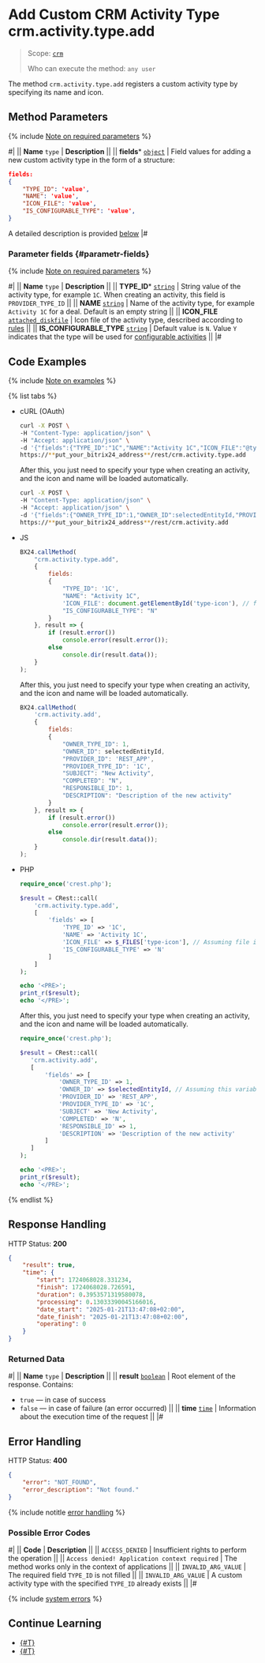 # Add Custom CRM Activity Type crm.activity.type.add

> Scope: [`crm`](../../../../scopes/permissions.md)
>
> Who can execute the method: `any user`

The method `crm.activity.type.add` registers a custom activity type by specifying its name and icon.

## Method Parameters

{% include [Note on required parameters](../../../../../_includes/required.md) %}

#|
|| **Name**
`type` | **Description** ||
|| **fields***
[`object`](../../../../data-types.md#object_type) | Field values for adding a new custom activity type in the form of a structure:

```json
fields:
{
    "TYPE_ID": 'value',
    "NAME": 'value',
    "ICON_FILE": 'value',
    "IS_CONFIGURABLE_TYPE": 'value',
}
```

A detailed description is provided [below](#parametr-fields)
|#

### Parameter fields {#parametr-fields}

{% include [Note on required parameters](../../../../../_includes/required.md) %}

#|
|| **Name**
`type` | **Description** ||
|| **TYPE_ID***
[`string`](../../../../data-types.md) | String value of the activity type, for example `1C`. When creating an activity, this field is `PROVIDER_TYPE_ID` ||
|| **NAME**
[`string`](../../../../data-types.md) | Name of the activity type, for example `Activity 1C` for a deal. Default is an empty string ||
|| **ICON_FILE**
[`attached_diskfile`](../../../../data-types.md) | Icon file of the activity type, described according to [rules](../../../../bx24-js-sdk/how-to-call-rest-methods/files.md) ||
|| **IS_CONFIGURABLE_TYPE**
[`string`](../../../../data-types.md) | Default value is `N`. Value `Y` indicates that the type will be used for [configurable activities](../configurable/crm-activity-configurable-add.md) ||
|#

## Code Examples

{% include [Note on examples](../../../../../_includes/examples.md) %}

{% list tabs %}

- cURL (OAuth)

    ```bash
    curl -X POST \
    -H "Content-Type: application/json" \
    -H "Accept: application/json" \
    -d '{"fields":{"TYPE_ID":"1C","NAME":"Activity 1C","ICON_FILE":"@type-icon","IS_CONFIGURABLE_TYPE":"N"},"auth":"**put_access_token_here**"}' \
    https://**put_your_bitrix24_address**/rest/crm.activity.type.add
    ```

    After this, you just need to specify your type when creating an activity, and the icon and name will be loaded automatically.
    
    ```bash
    curl -X POST \
    -H "Content-Type: application/json" \
    -H "Accept: application/json" \
    -d '{"fields":{"OWNER_TYPE_ID":1,"OWNER_ID":selectedEntityId,"PROVIDER_ID":"REST_APP","PROVIDER_TYPE_ID":"1C","SUBJECT":"New Activity","COMPLETED":"N","RESPONSIBLE_ID":1,"DESCRIPTION":"Description of the new activity"},"auth":"**put_access_token_here**"}' \
    https://**put_your_bitrix24_address**/rest/crm.activity.add
    ```

- JS

    ```js
    BX24.callMethod(
        "crm.activity.type.add",
        {
            fields:
            {
                "TYPE_ID": '1C',
                "NAME": "Activity 1C",
                'ICON_FILE': document.getElementById('type-icon'), // file input node
                "IS_CONFIGURABLE_TYPE": "N"
            }
        }, result => {
            if (result.error())
                console.error(result.error());
            else
                console.dir(result.data());
        }
    );
    ```

    After this, you just need to specify your type when creating an activity, and the icon and name will be loaded automatically. 

    ```js
    BX24.callMethod(
        'crm.activity.add',
        {
            fields:
            {
                "OWNER_TYPE_ID": 1,
                "OWNER_ID": selectedEntityId,
                "PROVIDER_ID": 'REST_APP',
                "PROVIDER_TYPE_ID": '1C',
                "SUBJECT": "New Activity",
                "COMPLETED": "N",
                "RESPONSIBLE_ID": 1,
                "DESCRIPTION": "Description of the new activity"
            }
        }, result => {
            if (result.error())
                console.error(result.error());
            else
                console.dir(result.data());
        }
    );
    ```

- PHP

    ```php
    require_once('crest.php');

    $result = CRest::call(
        'crm.activity.type.add',
        [
            'fields' => [
                'TYPE_ID' => '1C',
                'NAME' => 'Activity 1C',
                'ICON_FILE' => $_FILES['type-icon'], // Assuming file input is handled
                'IS_CONFIGURABLE_TYPE' => 'N'
            ]
        ]
    );

    echo '<PRE>';
    print_r($result);
    echo '</PRE>';
    ```

    After this, you just need to specify your type when creating an activity, and the icon and name will be loaded automatically. 

     ```php
    require_once('crest.php');

    $result = CRest::call(
        'crm.activity.add',
        [
            'fields' => [
                'OWNER_TYPE_ID' => 1,
                'OWNER_ID' => $selectedEntityId, // Assuming this variable is defined
                'PROVIDER_ID' => 'REST_APP',
                'PROVIDER_TYPE_ID' => '1C',
                'SUBJECT' => 'New Activity',
                'COMPLETED' => 'N',
                'RESPONSIBLE_ID' => 1,
                'DESCRIPTION' => 'Description of the new activity'
            ]
        ]
    );

    echo '<PRE>';
    print_r($result);
    echo '</PRE>';
    ```



{% endlist %}

## Response Handling

HTTP Status: **200**

```json
{
    "result": true,
    "time": {
        "start": 1724068028.331234,
        "finish": 1724068028.726591,
        "duration": 0.3953571319580078,
        "processing": 0.13033390045166016,
        "date_start": "2025-01-21T13:47:08+02:00",
        "date_finish": "2025-01-21T13:47:08+02:00",
        "operating": 0
    }
}
```

### Returned Data

#|
|| **Name**
`type` | **Description** ||
|| **result**
[`boolean`](../../../../data-types.md) | Root element of the response. Contains:
- `true` — in case of success
- `false` — in case of failure (an error occurred)
||
|| **time**
[`time`](../../../../data-types.md#time) | Information about the execution time of the request ||
|#

## Error Handling

HTTP Status: **400**

```json
{
    "error": "NOT_FOUND",
    "error_description": "Not found."
}
```

{% include notitle [error handling](../../../../../_includes/error-info.md) %}

### Possible Error Codes

#|
|| **Code** | **Description** ||
|| `ACCESS_DENIED` | Insufficient rights to perform the operation ||
|| `Access denied! Application context required` | The method works only in the context of applications ||
|| `INVALID_ARG_VALUE` | The required field `TYPE_ID` is not filled ||
|| `INVALID_ARG_VALUE` | A custom activity type with the specified `TYPE_ID` already exists ||
|#

{% include [system errors](../../../../../_includes/system-errors.md) %}

## Continue Learning

- [{#T}](./crm-activity-type-list.md)
- [{#T}](./crm-activity-type-delete.md)